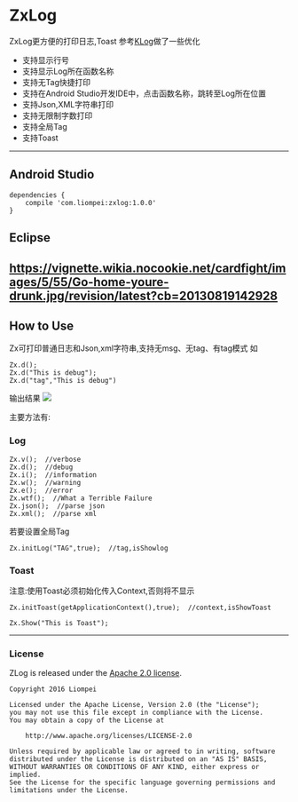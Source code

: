 # ZxLog

ZxLog更方便的打印日志,Toast
参考[KLog](https://github.com/liompei/KLog)做了一些优化

- 支持显示行号
- 支持显示Log所在函数名称
- 支持无Tag快捷打印
- 支持在Android Studio开发IDE中，点击函数名称，跳转至Log所在位置
- 支持Json,XML字符串打印
- 支持无限制字数打印
- 支持全局Tag
- 支持Toast

---

## Android Studio
```
dependencies {
    compile 'com.liompei:zxlog:1.0.0'
}
```

## Eclipse

https://vignette.wikia.nocookie.net/cardfight/images/5/55/Go-home-youre-drunk.jpg/revision/latest?cb=20130819142928
---

## How to Use
Zx可打印普通日志和Json,xml字符串,支持无msg、无tag、有tag模式
如
```
Zx.d();
Zx.d("This is debug");
Zx.d("tag","This is debug")

```
输出结果
![](https://github.com/liompei/ZLog/blob/master/img/simple1.png)

主要方法有:
### Log

```
Zx.v();  //verbose
Zx.d();  //debug
Zx.i();  //information
Zx.w();  //warning
Zx.e();  //error
Zx.wtf();  //What a Terrible Failure
Zx.json();  //parse json
Zx.xml();  //parse xml
```
若要设置全局Tag
```
Zx.initLog("TAG",true);  //tag,isShowlog
```

### Toast
注意:使用Toast必须初始化传入Context,否则将不显示
```
Zx.initToast(getApplicationContext(),true);  //context,isShowToast
```

```
Zx.Show("This is Toast");
```
---

### License

ZLog is released under the [Apache 2.0 license](LICENSE).

```
Copyright 2016 Liompei

Licensed under the Apache License, Version 2.0 (the "License");
you may not use this file except in compliance with the License.
You may obtain a copy of the License at

    http://www.apache.org/licenses/LICENSE-2.0

Unless required by applicable law or agreed to in writing, software
distributed under the License is distributed on an "AS IS" BASIS,
WITHOUT WARRANTIES OR CONDITIONS OF ANY KIND, either express or implied.
See the License for the specific language governing permissions and
limitations under the License.
```
